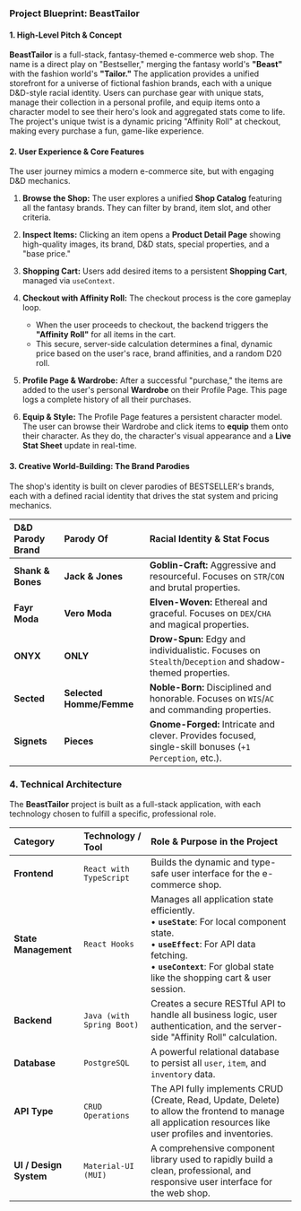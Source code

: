 
### **Project Blueprint: BeastTailor**

#### **1. High-Level Pitch & Concept**

**BeastTailor** is a full-stack, fantasy-themed e-commerce web shop. The name is a direct play on "Bestseller," merging the fantasy world's **"Beast"** with the fashion world's **"Tailor."** The application provides a unified storefront for a universe of fictional fashion brands, each with a unique D&D-style racial identity. Users can purchase gear with unique stats, manage their collection in a personal profile, and equip items onto a character model to see their hero's look and aggregated stats come to life. The project's unique twist is a dynamic pricing "Affinity Roll" at checkout, making every purchase a fun, game-like experience.

#### **2. User Experience & Core Features**

The user journey mimics a modern e-commerce site, but with engaging D&D mechanics.

1.  **Browse the Shop:** The user explores a unified **Shop Catalog** featuring all the fantasy brands. They can filter by brand, item slot, and other criteria.

2.  **Inspect Items:** Clicking an item opens a **Product Detail Page** showing high-quality images, its brand, D&D stats, special properties, and a "base price."

3.  **Shopping Cart:** Users add desired items to a persistent **Shopping Cart**, managed via `useContext`.

4.  **Checkout with Affinity Roll:** The checkout process is the core gameplay loop.
    *   When the user proceeds to checkout, the backend triggers the **"Affinity Roll"** for all items in the cart.
    *   This secure, server-side calculation determines a final, dynamic price based on the user's race, brand affinities, and a random D20 roll.

5.  **Profile Page & Wardrobe:** After a successful "purchase," the items are added to the user's personal **Wardrobe** on their Profile Page. This page logs a complete history of all their purchases.

6.  **Equip & Style:** The Profile Page features a persistent character model. The user can browse their Wardrobe and click items to **equip** them onto their character. As they do, the character's visual appearance and a **Live Stat Sheet** update in real-time.

#### **3. Creative World-Building: The Brand Parodies**

The shop's identity is built on clever parodies of BESTSELLER's brands, each with a defined racial identity that drives the stat system and pricing mechanics.

| D&D Parody Brand | Parody Of              | **Racial Identity & Stat Focus**                                                                            |
| :--------------- | :--------------------- | :---------------------------------------------------------------------------------------------------------- |
| **Shank & Bones**  | **Jack & Jones**       | **Goblin-Craft:** Aggressive and resourceful. Focuses on `STR`/`CON` and brutal properties.                      |
| **Fayr Moda**      | **Vero Moda**          | **Elven-Woven:** Ethereal and graceful. Focuses on `DEX`/`CHA` and magical properties.                           |
| **ONYX**           | **ONLY**               | **Drow-Spun:** Edgy and individualistic. Focuses on `Stealth`/`Deception` and shadow-themed properties.          |
| **Sected**         | **Selected Homme/Femme** | **Noble-Born:** Disciplined and honorable. Focuses on `WIS`/`AC` and commanding properties.                     |
| **Signets**        | **Pieces**             | **Gnome-Forged:** Intricate and clever. Provides focused, single-skill bonuses (`+1 Perception`, etc.).           |





### **4. Technical Architecture**

The **BeastTailor** project is built as a full-stack application, with each technology chosen to fulfill a specific, professional role.

| Category               | Technology / Tool                    | Role & Purpose in the Project                                                                                                                                                                                                                                                                      |
| :--------------------- | :----------------------------------- | :--------------------------------------------------------------------------------------------------------------------------------------------------------------------------------------------------------------------------------------------------------------------------------------------------- |
| **Frontend**           | `React with TypeScript`              | Builds the dynamic and type-safe user interface for the e-commerce shop.                                                                                                                                                                                                                               |
| **State Management**   | `React Hooks`                        | Manages all application state efficiently. <br> • **`useState`**: For local component state. <br> • **`useEffect`**: For API data fetching. <br> • **`useContext`**: For global state like the shopping cart & user session.                                                                           |
| **Backend**            | `Java (with Spring Boot)`              | Creates a secure RESTful API to handle all business logic, user authentication, and the server-side "Affinity Roll" calculation.                                                                                                                                                                           |
| **Database**           | `PostgreSQL`                         | A powerful relational database to persist all `user`, `item`, and `inventory` data.                                                                                                                                                                                                                      |
| **API Type**           | `CRUD Operations`                    | The API fully implements CRUD (Create, Read, Update, Delete) to allow the frontend to manage all application resources like user profiles and inventories.                                                                                                                                                        |
| **UI / Design System** | `Material-UI (MUI)`                  | A comprehensive component library used to rapidly build a clean, professional, and responsive user interface for the web shop.                                                                                                                                                                          |